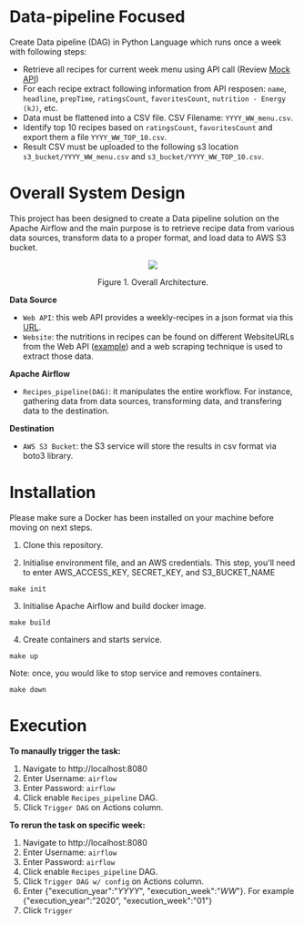 # Data-pipeline Focused

Create Data pipeline (DAG) in Python Language which runs once a week with following steps:

- Retrieve all recipes for current week menu using API call (Review [Mock API](https://hellofresh-au.free.beeceptor.com/menus/2021-W10/classic-box))
- For each recipe extract following information from API resposen: `name`, `headline`, `prepTime`, `ratingsCount`, `favoritesCount`, `nutrition - Energy (kJ)`, etc.
- Data must be flattened into a CSV file. CSV Filename: `YYYY_WW_menu.csv`.
- Identify top 10 recipes based on `ratingsCount`, `favoritesCount` and export them a file `YYYY_WW_TOP_10.csv`. 
- Result CSV must be uploaded to the following s3 location `s3_bucket/YYYY_WW_menu.csv` and `s3_bucket/YYYY_WW_TOP_10.csv`.

# Overall System Design

This project has been designed to create a Data pipeline solution on the Apache Airflow and the main purpose is to retrieve recipe data from various data sources, transform data to a proper format, and load data to AWS S3 bucket.

<p align="center"><img src="https://user-images.githubusercontent.com/34445145/147894558-3a1c7c80-0d28-4a6e-8530-ca093c20c613.png"></p>
<p align="center">Figure 1. Overall Architecture.</p>

**Data Source**
- `Web API`: this web API provides a weekly-recipes in a json format via this [URL](https://hellofresh-au.free.beeceptor.com/menus/2021-W10/classic-box).
- `Website`: the nutritions in recipes can be found on different WebsiteURLs from the Web API ([example](https://www.hellofresh.com/recipes/chicken-sausage-spaghetti-bolognese-611d139a3db57e6fd7172855)) and a web scraping technique is used to extract those data.

**Apache Airflow**
- `Recipes_pipeline(DAG)`: it manipulates the entire workflow. For instance, gathering data from data sources, transforming data, and transfering data to the destination.

**Destination**
- `AWS S3 Bucket`: the S3 service will store the results in csv format via boto3 library.

# Installation
Please make sure a Docker has been installed on your machine before moving on next steps.

1. Clone this repository.


2. Initialise environment file, and an AWS credentials. This step, you'll need to enter AWS_ACCESS_KEY, SECRET_KEY, and S3_BUCKET_NAME
```
make init
```

3. Initialise Apache Airflow and build docker image.
```
make build
```

4. Create containers and starts service.
```
make up
```

Note: once, you would like to stop service and removes containers.
```
make down
```

# Execution

**To manaully trigger the task:**
1. Navigate to http://localhost:8080
2. Enter Username: `airflow`
3. Enter Password: `airflow`
4. Click enable `Recipes_pipeline` DAG.
5. Click `Trigger DAG` on Actions column.

**To rerun the task on specific week:**
1. Navigate to http://localhost:8080
2. Enter Username: `airflow`
3. Enter Password: `airflow`
4. Click enable `Recipes_pipeline` DAG.
5. Click `Trigger DAG w/ config` on Actions column.
6. Enter {"execution_year":"_YYYY_", "execution_week":"_WW_"}. For example {"execution_year":"2020", "execution_week":"01"}
7. Click `Trigger`


